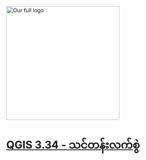 <img src="https://github.com/qgis/QGIS/blob/master/images/README-md/main_logo.png" width="300" alt="Our full logo">

# [QGIS 3.34 - သင်တန်းလက်စွဲ](https://zwemgmg92.github.io/QGIS334-Training-Manual-MM/docs/training_manual/index.html)
